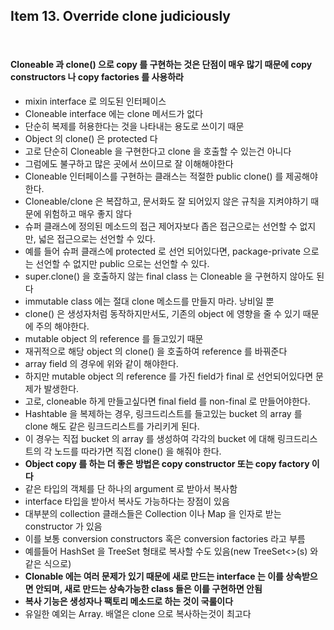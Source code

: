 ## Item 13. Override clone judiciously
<br/>

#### Cloneable 과 clone() 으로 copy 를 구현하는 것은 단점이 매우 많기 때문에 copy constructors 나 copy factories 를 사용하라

* mixin interface 로 의도된 인터페이스
* Cloneable interface 에는 clone 메서드가 없다
* 단순히 복제를 허용한다는 것을 나타내는 용도로 쓰이기 때문
* Object 의 clone() 은 protected 다
* 고로 단순히 Cloneable 을 구현한다고 clone 을 호출할 수 있는건 아니다
* 그럼에도 불구하고 많은 곳에서 쓰이므로 잘 이해해야한다
* Cloneable 인터페이스를 구현하는 클래스는 적절한 public clone() 를 제공해야한다. 
* Cloneable/clone 은 복잡하고, 문서화도 잘 되어있지 않은 규칙을 지켜야하기 때문에 위험하고 매우 좋지 않다
* 슈퍼 클래스에 정의된 메소드의 접근 제어자보다 좁은 접근으로는 선언할 수 없지만, 넓은 접근으로는 선언할 수 있다.
* 예를 들어 슈퍼 클래스에 protected 로 선언 되어있다면, package-private 으로는 선언할 수 없지만 public 으로는 선언할 수 있다.
* super.clone() 을 호출하지 않는 final class 는 Cloneable 을 구현하지 않아도 된다
* immutable class 에는 절대 clone 메소드를 만들지 마라. 낭비일 뿐
* clone() 은 생성자처럼 동작하지만서도, 기존의 object 에 영향을 줄 수 있기 때문에 주의 해야한다.
* mutable object 의 reference 를 들고있기 때문
* 재귀적으로 해당 object 의 clone() 을 호출하여 reference 를 바꿔준다
* array field 의 경우에 위와 같이 해야한다.
* 하지만 mutable object 의 reference 를 가진 field가 final 로 선언되어있다면 문제가 발생한다.
* 고로, cloneable 하게 만들고싶다면 final field 를 non-final 로 만들어야한다.
* Hashtable 을 복제하는 경우, 링크드리스트를 들고있는 bucket 의 array 를 clone 해도 같은 링크드리스트를 가리키게 된다.
* 이 경우는 직접 bucket 의 array 를 생성하여 각각의 bucket 에 대해 링크드리스트의 각 노드를 따라가면 직접 clone() 을 해줘야 한다.
* **Object copy 를 하는 더 좋은 방법은 copy constructor 또는 copy factory 이다**
* 같은 타입의 객체를 단 하나의 argument 로 받아서 복사함
* interface 타입을 받아서 복사도 가능하다는 장점이 있음
* 대부분의 collection 클래스들은 Collection 이나 Map 을 인자로 받는 constructor 가 있음
* 이를 보통 conversion constructors 혹은 conversion factories 라고 부름
* 예를들어 HashSet 을 TreeSet 형태로 복사할 수도 있음(new TreeSet<>(s) 와같은 식으로)
* **Clonable 에는 여러 문제가 있기 때문에 새로 만드는 interface 는 이를 상속받으면 안되며, 새로 만드는 상속가능한 class 들은 이를 구현하면 안됨**
* **복사 기능은 생성자나 팩토리 메소드로 하는 것이 국룰이다**
* 유일한 예외는 Array. 배열은 clone 으로 복사하는것이 최고다
